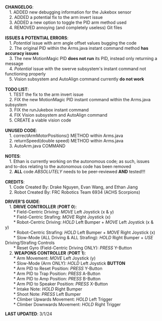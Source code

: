 **CHANGELOG**:  <br> 
&ensp;&ensp;1. ADDED new debugging information for the Jukebox sensor  <br> 
&ensp;&ensp;2. ADDED a potential fix to the arm invert issue  <br> 
&ensp;&ensp;3. ADDED a new option to toggle the PID arm method used  <br> 
&ensp;&ensp;4. REMOVED annoying (and completely useless) Git files  <br>   
**ISSUES & POTENTIAL ERRORS**:  <br> 
&ensp;&ensp;1. *Potential* issue with arm angle offset values bugging the code  <br> 
&ensp;&ensp;2. The original PID within the Arms.java instant command method **has accuracy issues**  <br> 
&ensp;&ensp;3. The new MotionMagic PID **does not run** its PID, instead only returning a message  <br> 
&ensp;&ensp;4. *Potential* issue with the swerve subsystem's instant command not functioning properly  <br> 
&ensp;&ensp;5. Vision subsystem and AutoAlign command currently **do not work**  <br>   
**TODO LIST**:  <br> 
&ensp;&ensp;1. TEST the fix to the arm invert issue  <br> 
&ensp;&ensp;2. FIX the new MotionMagic PID instant command within the Arms.java subsystem  <br> 
&ensp;&ensp;3. FIX the runJukebox instant command  <br> 
&ensp;&ensp;4. FIX Vision subsystem and AutoAlign command  <br> 
&ensp;&ensp;5. CREATE a viable vision code  <br>   
**UNUSED CODE**:  <br>
&ensp;&ensp;1. correctArmMotorPositions() METHOD within Arms.java  <br> 
&ensp;&ensp;2. returnSpeed(double speed) METHOD within Arms.java  <br> 
&ensp;&ensp;3. AutoArm.java COMMAND  <br>   
**NOTES**:  <br> 
&ensp;&ensp;1. Ethan is currently working on the autonomous code; as such, issues and to-dos relating to the autonomous code has been removed  <br> 
&ensp;&ensp;2. **ALL** code *ABSOLUTELY* needs to be peer-reviewed **AND** tested!!!  <br>   
**CREDITS**:  <br> 
&ensp;&ensp;1. Code Created By: Drake Nguyen, Evan Wang, and Ethan Jiang  <br> 
&ensp;&ensp;2. Robot Created By: FRC Robotics Team 6934 (ACHS Scorpions)  <br>   

**DRIVER'S GUIDE**:  <br> 
&ensp;&ensp;1. **DRIVE CONTROLLER** (**PORT 0**):  <br> 
&ensp;&ensp;&ensp;&ensp;* Field-Centric Driving: *MOVE* Left Joystick (x & y)  <br> 
&ensp;&ensp;&ensp;&ensp;* Field-Centric Strafing: *MOVE* Right Joystick (x)  <br> 
&ensp;&ensp;&ensp;&ensp;* Robot-Centric Driving: *HOLD* Left Bumper + *MOVE* Left Joystick (x & y)  <br> 
&ensp;&ensp;&ensp;&ensp;* Robot-Centric Strafing: *HOLD* Left Bumper + *MOVE* Right Joystick (x)  <br> 
&ensp;&ensp;&ensp;&ensp;* Slow-Mode (ALL Driving & ALL Strafing): *HOLD* Right Bumper + *USE* Driving/Strafing Controls  <br> 
&ensp;&ensp;&ensp;&ensp;* Reset Gyro (Field-Centric Driving ONLY): *PRESS* Y-Button  <br> 
&ensp;&ensp;2. **WEAPONS CONTROLLER** (**PORT 1**): <br> 
&ensp;&ensp;&ensp;&ensp;* Arm Movement: *MOVE* Left Joystick (y)  <br> 
&ensp;&ensp;&ensp;&ensp;* Slow-Mode (Arm ONLY): *HOLD* Left Joystick **BUTTON**  <br> 
&ensp;&ensp;&ensp;&ensp;* Arm PID to Reset Position: *PRESS* Y-Button  <br> 
&ensp;&ensp;&ensp;&ensp;* Arm PID to Trap Position: *PRESS* A-Button  <br> 
&ensp;&ensp;&ensp;&ensp;* Arm PID to Amp Position: *PRESS* B-Button  <br> 
&ensp;&ensp;&ensp;&ensp;* Arm PID to Speaker Position: *PRESS* X-Button  <br> 
&ensp;&ensp;&ensp;&ensp;* Intake Note: *HOLD* Right Bumper  <br> 
&ensp;&ensp;&ensp;&ensp;* Shoot Note: *PRESS* Left Bumper  <br> 
&ensp;&ensp;&ensp;&ensp;* Climber Upwards Movement: *HOLD* Left Trigger  <br> 
&ensp;&ensp;&ensp;&ensp;* Climber Downwards Movement: *HOLD* Right Trigger  <br>   

**LAST UPDATED**: 3/1/24
